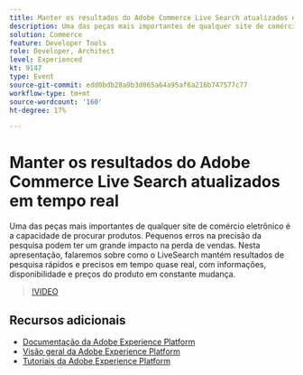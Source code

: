 ```yaml
---
title: Manter os resultados do Adobe Commerce Live Search atualizados em tempo real
description: Uma das peças mais importantes de qualquer site de comércio eletrônico é a capacidade de procurar produtos. Pequenos erros na precisão da pesquisa podem ter um grande impacto na perda de vendas. Nesta apresentação, falaremos sobre como o LiveSearch mantém resultados de pesquisa rápidos e precisos em tempo quase real, com informações, disponibilidade e preços do produto em constante mudança.
solution: Commerce
feature: Developer Tools
role: Developer, Architect
level: Experienced
kt: 9147
type: Event
source-git-commit: edd0bdb28a9b3d065a64a95af6a216b747577c77
workflow-type: tm+mt
source-wordcount: '160'
ht-degree: 17%

---
```


# Manter os resultados do Adobe Commerce Live Search atualizados em tempo real

Uma das peças mais importantes de qualquer site de comércio eletrônico é a capacidade de procurar produtos. Pequenos erros na precisão da pesquisa podem ter um grande impacto na perda de vendas. Nesta apresentação, falaremos sobre como o LiveSearch mantém resultados de pesquisa rápidos e precisos em tempo quase real, com informações, disponibilidade e preços do produto em constante mudança.

>[!VIDEO](https://video.tv.adobe.com/v/337580/?quality=12&learn=on&hidetitle=true)

## Recursos adicionais

- [Documentação da Adobe Experience Platform](https://experienceleague.adobe.com/docs/experience-platform.html)
- [Visão geral da Adobe Experience Platform](https://experienceleague.adobe.com/docs/experience-platform/landing/home.html?lang=pt-BR)
- [Tutoriais da Adobe Experience Platform](https://experienceleague.adobe.com/docs/platform-learn/tutorials/overview.html?lang=pt-BR)
